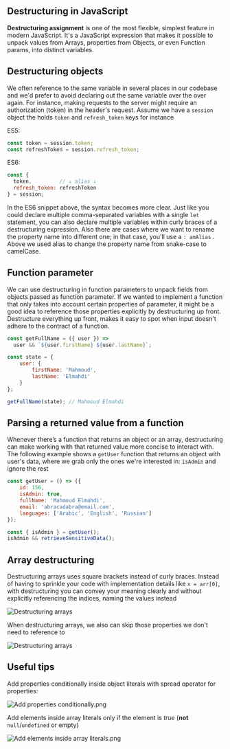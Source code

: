 ## Destructuring in JavaScript

**Destructuring assignment** is one of the most flexible, simplest feature in modern JavaScript. It's a JavaScript expression that makes it possible to unpack values from Arrays, properties from Objects, or even Function params, into distinct variables.

## Destructuring objects

We often reference to the same variable in several places in our codebase and we'd prefer to avoid declaring out the same variable over the over again. For instance, making requests to the server might require an authorization (token) in the header's request. Assume we have a `session` object the holds `token` and `refresh_token` keys for instance 

ES5:

```javascript
const token = session.token;
const refreshToken = session.refresh_token;
```

ES6:
```javascript
const {
  token,         // ↓ alias ↓
  refresh_token: refreshToken
} = session;
```

In the ES6 snippet above, the syntax becomes more clear. Just like you could declare multiple comma-separated variables with a single `let` statement, you can also declare multiple variables within curly braces of a destructuring expression. Also there are cases where we want to rename the property name into different one; in that case, you'll use a `: amAlias` . Above we used alias to change the property name from snake-case to camelCase.

## Function parameter

We can use destructuring in function parameters to unpack fields from objects passed as function parameter. If we wanted to implement a function that only takes into account certain properties of parameter, it might be a good idea to reference those properties explicitly by destructuring up front. Destructure everything up front, makes it easy to spot when input doesn't adhere to the contract of a function.

```javascript
const getFullName = ({ user }) => 
  user && `${user.firstName} ${user.lastName}`;

const state = {
    user: {
        firstName: 'Mahmoud',
        lastName: 'Elmahdi'   
    }
};

getFullName(state); // Mahmoud Elmahdi
```

## Parsing a returned value from a function

Whenever there’s a function that returns an object or an array, destructuring can make working with that returned value more concise to interact with. The following example shows a `getUser` function that returns an object with user's data, where we grab only the ones we're interested in: `isAdmin` and ignore the rest

```javascript
const getUser = () => ({
    id: 156,
    isAdmin: true,
    fullName: 'Mahmoud Elmahdi',
    email: 'abracadabra@email.com',
    languages: ['Arabic', 'English', 'Russian']
});

const { isAdmin } = getUser();
isAdmin && retrieveSensitiveData();
```

## Array destructuring

Destructuring arrays uses square brackets instead of curly braces. Instead of having to sprinkle your code with implementation details like `x = arr[0]`, with destructuring you can convey your meaning clearly and without explicitly referencing the indices, naming the values instead 

![Destructuring arrays](https://cdn.hashnode.com/res/hashnode/image/upload/v1574924989528/8o0c6XpWJ.png)

When destructuring arrays, we also can skip those properties we don't need to reference to 

![Destructuring arrays](https://cdn.hashnode.com/res/hashnode/image/upload/v1574925179610/_2A9IevNT.png)

## Useful tips

Add properties conditionally inside object literals with spread operator for properties: 

![Add properties conditionally.png](https://cdn.hashnode.com/res/hashnode/image/upload/v1574925317578/PnX6Y7xqb.png)

Add elements inside array literals only if the element is _true_ (**not** `null`/`undefined` or empty) 


![Add elements inside array literals.png](https://cdn.hashnode.com/res/hashnode/image/upload/v1574925351058/Of_qFMGEz.png)
